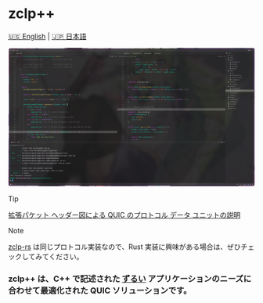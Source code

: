 # zclp++

[🇺🇸 English](README.md) | [🇯🇵 日本語](README_jap.md)

<img src="assets/image 1.png"/>

> [!TIP]
> [拡張パケット ヘッダー図による QUIC のプロトコル データ ユニットの説明](https://www.ietf.org/archive/id/draft-mcquistin-quic-augmented-diagrams-05.html)

> [!NOTE]
> [zclp-rs](https://github.com/Akzestia/zclp-rs) は同じプロトコル実装なので、Rust 実装に興味がある場合は、ぜひチェックしてみてください。

### zclp++ は、C++ で記述された [ずるい](https://github.com/Akzestia/Zurui) アプリケーションのニーズに合わせて最適化された QUIC ソリューションです。
